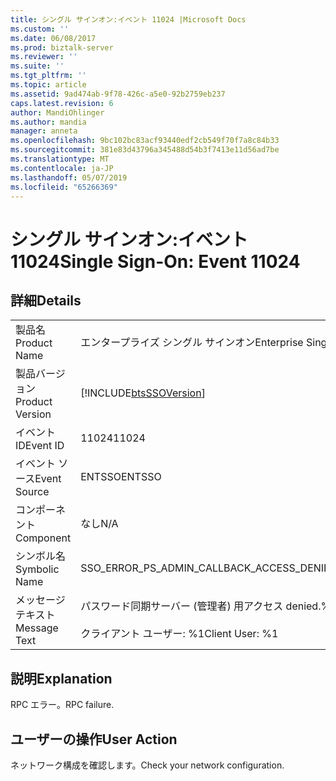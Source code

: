 ```yaml
---
title: シングル サインオン:イベント 11024 |Microsoft Docs
ms.custom: ''
ms.date: 06/08/2017
ms.prod: biztalk-server
ms.reviewer: ''
ms.suite: ''
ms.tgt_pltfrm: ''
ms.topic: article
ms.assetid: 9ad474ab-9f78-426c-a5e0-92b2759eb237
caps.latest.revision: 6
author: MandiOhlinger
ms.author: mandia
manager: anneta
ms.openlocfilehash: 9bc102bc83acf93440edf2cb549f70f7a8c84b33
ms.sourcegitcommit: 381e83d43796a345488d54b3f7413e11d56ad7be
ms.translationtype: MT
ms.contentlocale: ja-JP
ms.lasthandoff: 05/07/2019
ms.locfileid: "65266369"
---
```

# <a name="single-sign-on-event-11024"></a><span data-ttu-id="ddcb8-102">シングル サインオン:イベント 11024</span><span class="sxs-lookup"><span data-stu-id="ddcb8-102">Single Sign-On: Event 11024</span></span>
## <a name="details"></a><span data-ttu-id="ddcb8-103">詳細</span><span class="sxs-lookup"><span data-stu-id="ddcb8-103">Details</span></span>  
  
|                 |                                                                               |
|-----------------|-------------------------------------------------------------------------------|
|  <span data-ttu-id="ddcb8-104">製品名</span><span class="sxs-lookup"><span data-stu-id="ddcb8-104">Product Name</span></span>   |                           <span data-ttu-id="ddcb8-105">エンタープライズ シングル サインオン</span><span class="sxs-lookup"><span data-stu-id="ddcb8-105">Enterprise Single Sign-On</span></span>                           |
| <span data-ttu-id="ddcb8-106">製品バージョン</span><span class="sxs-lookup"><span data-stu-id="ddcb8-106">Product Version</span></span> |          [!INCLUDE[btsSSOVersion](../includes/btsssoversion-md.md)]           |
|    <span data-ttu-id="ddcb8-107">イベント ID</span><span class="sxs-lookup"><span data-stu-id="ddcb8-107">Event ID</span></span>     |                                     <span data-ttu-id="ddcb8-108">11024</span><span class="sxs-lookup"><span data-stu-id="ddcb8-108">11024</span></span>                                     |
|  <span data-ttu-id="ddcb8-109">イベント ソース</span><span class="sxs-lookup"><span data-stu-id="ddcb8-109">Event Source</span></span>   |                                    <span data-ttu-id="ddcb8-110">ENTSSO</span><span class="sxs-lookup"><span data-stu-id="ddcb8-110">ENTSSO</span></span>                                     |
|    <span data-ttu-id="ddcb8-111">コンポーネント</span><span class="sxs-lookup"><span data-stu-id="ddcb8-111">Component</span></span>    |                                      <span data-ttu-id="ddcb8-112">なし</span><span class="sxs-lookup"><span data-stu-id="ddcb8-112">N/A</span></span>                                      |
|  <span data-ttu-id="ddcb8-113">シンボル名</span><span class="sxs-lookup"><span data-stu-id="ddcb8-113">Symbolic Name</span></span>  |                   <span data-ttu-id="ddcb8-114">SSO_ERROR_PS_ADMIN_CALLBACK_ACCESS_DENIED</span><span class="sxs-lookup"><span data-stu-id="ddcb8-114">SSO_ERROR_PS_ADMIN_CALLBACK_ACCESS_DENIED</span></span>                   |
|  <span data-ttu-id="ddcb8-115">メッセージ テキスト</span><span class="sxs-lookup"><span data-stu-id="ddcb8-115">Message Text</span></span>   | <span data-ttu-id="ddcb8-116">パスワード同期サーバー (管理者) 用アクセス denied.%r</span><span class="sxs-lookup"><span data-stu-id="ddcb8-116">Password sync server (for admin) access denied.%r</span></span><br /><br /> <span data-ttu-id="ddcb8-117">クライアント ユーザー: %1</span><span class="sxs-lookup"><span data-stu-id="ddcb8-117">Client User: %1</span></span> |
  
## <a name="explanation"></a><span data-ttu-id="ddcb8-118">説明</span><span class="sxs-lookup"><span data-stu-id="ddcb8-118">Explanation</span></span>  
 <span data-ttu-id="ddcb8-119">RPC エラー。</span><span class="sxs-lookup"><span data-stu-id="ddcb8-119">RPC failure.</span></span>  
  
## <a name="user-action"></a><span data-ttu-id="ddcb8-120">ユーザーの操作</span><span class="sxs-lookup"><span data-stu-id="ddcb8-120">User Action</span></span>  
 <span data-ttu-id="ddcb8-121">ネットワーク構成を確認します。</span><span class="sxs-lookup"><span data-stu-id="ddcb8-121">Check your network configuration.</span></span>